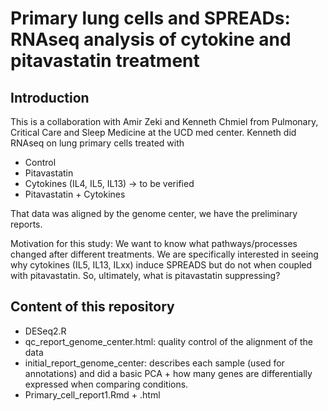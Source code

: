 # Primary lung cells and SPREADs: RNAseq analysis of cytokine and pitavastatin treatment
## Introduction
This is a collaboration with Amir Zeki and Kenneth Chmiel from Pulmonary, Critical Care and Sleep Medicine at the UCD med center.
Kenneth did RNAseq on lung primary cells treated with
- Control
- Pitavastatin
- Cytokines (IL4, IL5, IL13) -> to be verified
- Pitavastatin + Cytokines

That data was aligned by the genome center, we have the preliminary reports.

Motivation for this study: We want to know what pathways/processes changed after different treatments. We are specifically interested in seeing why cytokines (IL5, IL13, ILxx) induce SPREADS but do not when coupled with pitavastatin.
So, ultimately, what is pitavastatin suppressing?

## Content of this repository

- DESeq2.R
- qc_report_genome_center.html: quality control of the alignment of the data
- initial_report_genome_center: describes each sample (used for annotations) and did a basic PCA + how many genes are differentially expressed when comparing conditions.
- Primary_cell_report1.Rmd + .html








